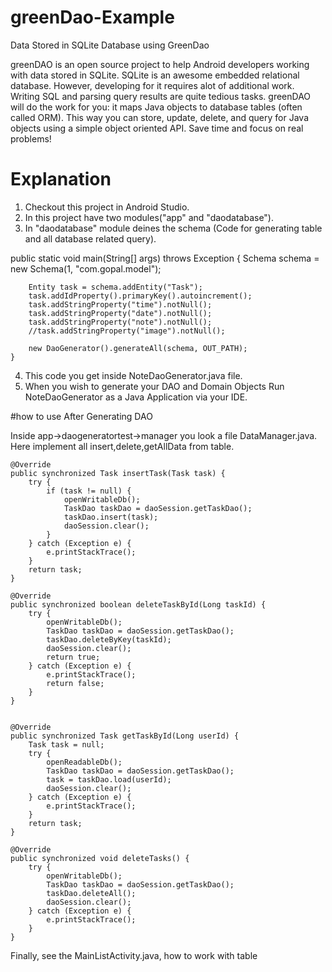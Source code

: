 # greenDao-Example
Data Stored in SQLite Database using GreenDao

  greenDAO is an open source project to help Android developers working with data stored in SQLite. 
SQLite is an awesome embedded relational database. However, developing for it requires alot of additional work. 
Writing SQL and parsing query results are quite tedious tasks. 
greenDAO will do the work for you: it maps Java objects to database tables (often called ORM). 
This way you can store, update, delete, and query for Java objects using a simple object oriented API. 
Save time and focus on real problems!

# Explanation

1. Checkout this project in Android Studio.
2. In this project have two modules("app" and "daodatabase").
3. In "daodatabase" module deines the schema (Code for generating table and all database related query).

public static void main(String[] args) throws Exception {
        Schema schema = new Schema(1, "com.gopal.model");

        Entity task = schema.addEntity("Task");
        task.addIdProperty().primaryKey().autoincrement();
        task.addStringProperty("time").notNull();
        task.addStringProperty("date").notNull();
        task.addStringProperty("note").notNull();
        //task.addStringProperty("image").notNull();

        new DaoGenerator().generateAll(schema, OUT_PATH);
    }

4. This code you get inside NoteDaoGenerator.java file.
5. When you wish to generate your DAO and Domain Objects Run NoteDaoGenerator as a Java Application via your IDE.

#how to use After Generating DAO

  Inside app->daogeneratortest->manager you look a file DataManager.java.
  Here implement all insert,delete,getAllData from table.

    @Override
    public synchronized Task insertTask(Task task) {
        try {
            if (task != null) {
                openWritableDb();
                TaskDao taskDao = daoSession.getTaskDao();
                taskDao.insert(task);
                daoSession.clear();
            }
        } catch (Exception e) {
            e.printStackTrace();
        }
        return task;
    }
    
    @Override
    public synchronized boolean deleteTaskById(Long taskId) {
        try {
            openWritableDb();
            TaskDao taskDao = daoSession.getTaskDao();
            taskDao.deleteByKey(taskId);
            daoSession.clear();
            return true;
        } catch (Exception e) {
            e.printStackTrace();
            return false;
        }
    }
  

    @Override
    public synchronized Task getTaskById(Long userId) {
        Task task = null;
        try {
            openReadableDb();
            TaskDao taskDao = daoSession.getTaskDao();
            task = taskDao.load(userId);
            daoSession.clear();
        } catch (Exception e) {
            e.printStackTrace();
        }
        return task;
    }
    
    @Override
    public synchronized void deleteTasks() {
        try {
            openWritableDb();
            TaskDao taskDao = daoSession.getTaskDao();
            taskDao.deleteAll();
            daoSession.clear();
        } catch (Exception e) {
            e.printStackTrace();
        }
    }
    
Finally, see the MainListActivity.java, how to work with table 

